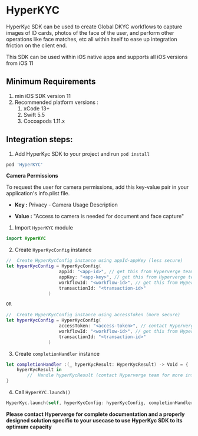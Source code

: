 # HyperKYC

HyperKyc SDK can be used to create Global DKYC workflows to capture images of ID cards, photos of the face of the user, and perform other operations like face matches, etc all within itself to ease up integration friction on the client end. 

This SDK can be used within iOS native apps and supports all iOS versions from iOS 11

## Minimum Requirements

1.  min iOS SDK version 11
2.  Recommended platform versions :
    1.  xCode 13+
    2.  Swift 5.5
    3.  Cocoapods 1.11.x

## Integration steps:

1. Add HyperKyc SDK to your project and run `pod install`
```ruby
pod 'HyperKYC'
```

**Camera Permissions**

To request the user for camera permissions, add this key-value pair in your application's info.plist file.

- **Key :** Privacy - Camera Usage Description

- **Value :** "Access to camera is needed for document and face capture"

  
1. Import `HyperKYC` module
```swift
import HyperKYC
```

2. Create `HyperKycConfig` instance

```swift
//  Create HyperKycConfig instance using appId-appKey (less secure)
let hyperKycConfig = HyperKycConfig(
                    appId: "<app-id>", // get this from Hyperverge team
                    appKey: "<app-key>", // get this from Hyperverge team
                    workflowId: "<workflow-id>", // get this from Hyperverge dashboard
                    transactionId: "<transaction-id>"
                )

OR

//  Create HyperKycConfig instance using accessToken (more secure)
let hyperKycConfig = HyperKycConfig(
                    accessToken: "<access-token>", // contact Hyperverge team to get more info about accessToken
                    workflowId: "<workflow-id>", // get this from Hyperverge dashboard
                    transactionId: "<transaction-id>"
                )
```

3. Create `completionHandler` instance

```swift
let completionHandler :(_ hyperKycResult: HyperKycResult) -> Void = {
    hyperKycResult in
        //  Handle hyperKycResult (contact Hyperverge team for more info)
}
```

4. Call `HyperKYC.launch()` 

```swift
HyperKyc.launch(self, hyperKycConfig: hyperKycConfig, completionHandler)
```
**Please contact Hyperverge for complete documentation and a properly designed solution specific to your usecase to use HyperKyc SDK to its optimum capacity**
